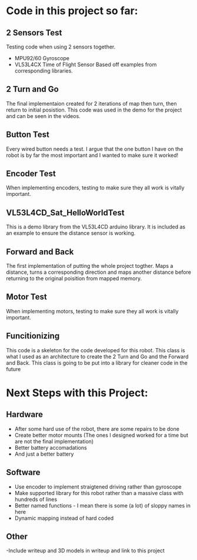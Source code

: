 # Code in this project so far:

## 2 Sensors Test
Testing code when using 2 sensors together. 
- MPU92/60  Gyroscope
- VL53L4CX Time of Flight Sensor
Based off examples from corresponding libraries. 

## 2 Turn and Go
The final implementaion created for 2 iterations of map then turn, then return to initial posistion. This code was used in the demo for the project and can be seen in the videos.

## Button Test
Every wired button needs a test. I argue that the one button I have on the robot is by far the most important and I wanted to make sure it worked!

## Encoder Test
When implementing encoders, testing to make sure they all work is vitally important.

## VL53L4CD_Sat_HelloWorldTest
This is a demo library from the VL53L4CD arduino library. It is included as an example to ensure the distance sensor is working.

## Forward and Back 
The first implementation of putting the whole project togther. Maps a distance, turns a corresponding direction and maps another distance before returning to the original poisition from mapped memory.

## Motor Test
When implementing motors, testing to make sure they all work is vitally important.

## Funcitionizing
This code is a skeleton for the code developed for this robot. This class is what I used as an architecture to create the 2 Turn and Go and the Forward and Back. This class is going to be put into a library for cleaner code in the future

# Next Steps with this Project:
## Hardware
- After some hard use of the robot, there are some repairs to be done
- Create better motor mounts (The ones I designed worked for a time but are not the final implementation)
- Better battery accomadations
- And just a better battery


## Software
- Use encoder to implement straigtened driving rather than gyroscope
- Make supported library for this robot rather than a massive class with hundreds of lines
- Better named functions - I mean there is some (a lot) of sloppy names in here
- Dynamic mapping instead of hard coded

## Other
-Include writeup and 3D models in writeup and link to this project
